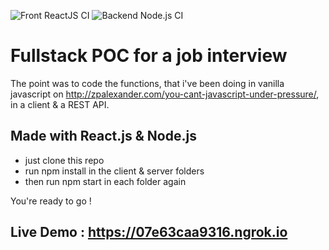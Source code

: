 ![Front ReactJS CI](https://github.com/zeley93/FullStackMasteosTest/workflows/Front%20ReactJS%20CI/badge.svg?branch=main)
![Backend Node.js CI](https://github.com/zeley93/FullStackMasteosTest/workflows/Backend%20Node.js%20CI/badge.svg)

# Fullstack POC for a job interview

The point was to code the functions, that i've been doing in vanilla javascript on http://zpalexander.com/you-cant-javascript-under-pressure/, in a client & a REST API.

## Made with **React.js** & **Node.js**


- just clone this repo
- run npm install in the client & server folders
- then run npm start in each folder again

You're ready to go !

## Live Demo : https://07e63caa9316.ngrok.io
